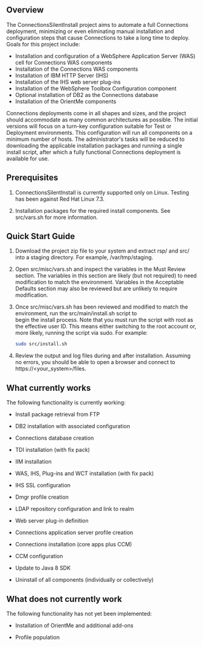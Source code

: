 ## Overview

The ConnectionsSilentInstall project aims to automate a full Connections deployment, minimizing or even eliminating manual
installation and configuration steps that cause Connections to take a long time to deploy. Goals for this project include:

  - Installation and configuration of a WebSphere Application Server (WAS) cell for Connections WAS components
  - Installation of the Connections WAS components
  - Installation of IBM HTTP Server (IHS)
  - Installation of the IHS web server plug-ins
  - Installation of the WebSphere Toolbox Configuration component
  - Optional installation of DB2 as the Connections database
  - Installation of the OrientMe components
  
Connections deployments come in all shapes and sizes, and the project should accommodate as many common architectures as 
possible. The initial versions will focus on a turn-key configuration suitable for Test or Deployment environments. This
configuration will run all components on a minimum number of hosts. The administrator's tasks will be reduced to downloading
the applicable installation packages and running a single install script, after which a fully functional Connections 
deployment is available for use.

## Prerequisites

1. ConnectionsSilentInstall is currently supported only on Linux. Testing has been against Red Hat Linux 7.3.

2. Installation packages for the required install components. See src/vars.sh for more information.

## Quick Start Guide

1. Download the project zip file to your system and extract rsp/ and src/ into a staging directory. For example,
   /var/tmp/staging.
	
2. Open src/misc/vars.sh and inspect the variables in the Must Review section. The variables in this section are likely (but
   not required) to need modification to match the environment. Variables in the Acceptable Defaults section may also 
	be reviewed but are unlikely to require modification.
	
3. Once src/misc/vars.sh has been reviewed and modified to match the environment, run the src/main/install.sh script to   
   begin the install process. Note that you must run the script with root as the effective user ID. This means either switching to the root account or, more likely, running the script via sudo. For example: 
	
	```Bash
	sudo src/install.sh
	```

4. Review the output and log files during and after installation. Assuming no errors, you should be able to open a browser
   and connect to https://<your_system>/files.

## What currently works

The following functionality is currently working:

- Install package retrieval from FTP

- DB2 installation with associated configuration

- Connections database creation

- TDI installation (with fix pack)

- IIM installation

- WAS, IHS, Plug-ins and WCT installation (with fix pack)

- IHS SSL configuration

- Dmgr profile creation

- LDAP repository configuration and link to realm

- Web server plug-in definition

- Connections application server profile creation

- Connections installation (core apps plus CCM)

- CCM configuration

- Update to Java 8 SDK

- Uninstall of all components (individually or collectively)

## What does not currently work

The following functionality has not yet been implemented:

- Installation of OrientMe and additional add-ons

- Profile population